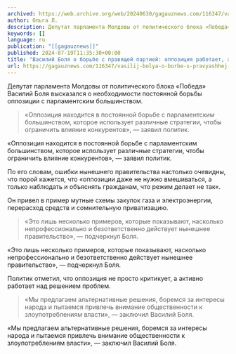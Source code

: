 ```yaml
---
archived: https://web.archive.org/web/20240630/gagauznews.com/116347/vasilij-bolya-o-borbe-s-pravyashhej-partiej-oppozitsiya-rabotaet-a-ne-tolko-kritikuet.html
author: Ольга Л.
description: Депутат парламента Молдовы от политического блока «Победа» Василий Боля высказался о необходимости постоянной борьбы оппозиции с парламентским большинством. «Оппозиция находится в постоянной борьбе с парламентским большинством, которое использует различные стратегии, чтобы ограничить влияние конкурентов», — заявил политик. По его словам, ошибки нынешнего правительства настолько очевидны, что порой кажется, что «оппозиции даже не нужно вмешиваться, а только наблюдать и объяснять гражданам, что режим делает не так«. Он привел в пример мутные схемы закупок газа и электроэнергии, перерасход средств и сомнительную приватизацию. «Это лишь несколько примеров, которые показывают, насколько непрофессионально и безответственно действует нынешнее правительство», — подчеркнул Боля. Политик отметил, что оппозиция […]
keywords: []
language: ru
publication: "[[gagauznews]]"
published: 2024-07-19T11:35:30+00:00
title: "Василий Боля о борьбе с правящей партией: оппозиция работает, а не только критикует"
url: https://gagauznews.com/116347/vasilij-bolya-o-borbe-s-pravyashhej-partiej-oppozitsiya-rabotaet-a-ne-tolko-kritikuet.html
---
```


Депутат парламента Молдовы от политического блока «Победа» Василий Боля высказался о необходимости постоянной борьбы оппозиции с парламентским большинством.

> «Оппозиция находится в постоянной борьбе с парламентским большинством, которое использует различные стратегии, чтобы ограничить влияние конкурентов», — заявил политик.

«Оппозиция находится в постоянной борьбе с парламентским большинством, которое использует различные стратегии, чтобы ограничить влияние конкурентов», — заявил политик.

По его словам, ошибки нынешнего правительства настолько очевидны, что порой кажется, что «оппозиции даже не нужно вмешиваться, а только наблюдать и объяснять гражданам, что режим делает не так«.

Он привел в пример мутные схемы закупок газа и электроэнергии, перерасход средств и сомнительную приватизацию.

> «Это лишь несколько примеров, которые показывают, насколько непрофессионально и безответственно действует нынешнее правительство», — подчеркнул Боля.

«Это лишь несколько примеров, которые показывают, насколько непрофессионально и безответственно действует нынешнее правительство», — подчеркнул Боля.

Политик отметил, что оппозиция не просто критикует, а активно работает над решением проблем.

> «Мы предлагаем альтернативные решения, боремся за интересы народа и пытаемся привлечь внимание общественности к злоупотреблениям власти», — заключил Василий Боля.

«Мы предлагаем альтернативные решения, боремся за интересы народа и пытаемся привлечь внимание общественности к злоупотреблениям власти», — заключил Василий Боля.